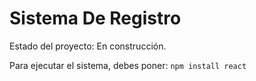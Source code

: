 <h1> Sistema De Registro</h1>

Estado del proyecto: En construcción.

Para ejecutar el sistema, debes poner: 
```npm install react```
